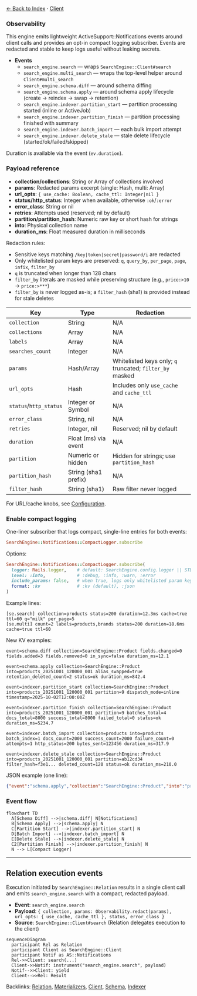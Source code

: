 [← Back to Index](./index.md) · [Client](./client.md)

### Observability

This engine emits lightweight ActiveSupport::Notifications events around client calls and provides an opt-in compact logging subscriber. Events are redacted and stable to keep logs useful without leaking secrets.

- **Events**
  - `search_engine.search` — wraps `SearchEngine::Client#search`
  - `search_engine.multi_search` — wraps the top-level helper around `Client#multi_search`
  - `search_engine.schema.diff` — around schema diffing
  - `search_engine.schema.apply` — around schema apply lifecycle (create → reindex → swap → retention)
  - `search_engine.indexer.partition_start` — partition processing started (inline or ActiveJob)
  - `search_engine.indexer.partition_finish` — partition processing finished with summary
  - `search_engine.indexer.batch_import` — each bulk import attempt
  - `search_engine.indexer.delete_stale` — stale delete lifecycle (started/ok/failed/skipped)

Duration is available via the event (`ev.duration`).

### Payload reference

- **collection/collections**: String or Array<String> of collections involved
- **params**: Redacted params excerpt (single: Hash, multi: Array<Hash>)
- **url_opts**: `{ use_cache: Boolean, cache_ttl: Integer|nil }`
- **status/http_status**: Integer when available, otherwise `:ok`/`:error`
- **error_class**: String or nil
- **retries**: Attempts used (reserved; nil by default)
- **partition/partition_hash**: Numeric raw key or short hash for strings
- **into**: Physical collection name
- **duration_ms**: Float measured duration in milliseconds

Redaction rules:
- Sensitive keys matching `/key|token|secret|password/i` are redacted
- Only whitelisted param keys are preserved: `q`, `query_by`, `per_page`, `page`, `infix`, `filter_by`
- `q` is truncated when longer than 128 chars
- `filter_by` literals are masked while preserving structure (e.g., `price:>10` → `price:>***`)
- `filter_by` is never logged as-is; a `filter_hash` (sha1) is provided instead for stale deletes

| Key            | Type                 | Redaction |
|----------------|----------------------|-----------|
| `collection`   | String               | N/A |
| `collections`  | Array<String>        | N/A |
| `labels`       | Array<String>        | N/A |
| `searches_count` | Integer            | N/A |
| `params`       | Hash/Array<Hash>     | Whitelisted keys only; `q` truncated; `filter_by` masked |
| `url_opts`     | Hash                 | Includes only `use_cache` and `cache_ttl` |
| `status`/`http_status` | Integer or Symbol | N/A |
| `error_class`  | String, nil          | N/A |
| `retries`      | Integer, nil         | Reserved; nil by default |
| `duration`     | Float (ms) via event | N/A |
| `partition`    | Numeric or hidden    | Hidden for strings; use `partition_hash` |
| `partition_hash` | String (sha1 prefix) | N/A |
| `filter_hash`  | String (sha1)        | Raw filter never logged |

For URL/cache knobs, see [Configuration](./configuration.md).

### Enable compact logging

One-liner subscriber that logs compact, single-line entries for both events:

```ruby
SearchEngine::Notifications::CompactLogger.subscribe
```

Options:

```ruby
SearchEngine::Notifications::CompactLogger.subscribe(
  logger: Rails.logger,    # default: SearchEngine.config.logger || STDOUT
  level: :info,            # :debug, :info, :warn, :error
  include_params: false,   # when true, logs only whitelisted param keys
  format: :kv              # :kv (default), :json
)
```

Example lines:

```
[se.search] collection=products status=200 duration=12.3ms cache=true ttl=60 q="milk" per_page=5
[se.multi] count=2 labels=products,brands status=200 duration=18.6ms cache=true ttl=60
```

New KV examples:

```
event=schema.diff collection=SearchEngine::Product fields.changed=0 fields.added=3 fields.removed=0 in_sync=false duration_ms=12.1

event=schema.apply collection=SearchEngine::Product into=products_20251001_120000_001 alias_swapped=true retention_deleted_count=2 status=ok duration_ms=842.4

event=indexer.partition_start collection=SearchEngine::Product into=products_20251001_120000_001 partition=9 dispatch_mode=inline timestamp=2025-10-02T12:00:00Z

event=indexer.partition_finish collection=SearchEngine::Product into=products_20251001_120000_001 partition=9 batches_total=4 docs_total=8000 success_total=8000 failed_total=0 status=ok duration_ms=5234.7

event=indexer.batch_import collection=products into=products batch_index=1 docs_count=2000 success_count=2000 failure_count=0 attempts=1 http_status=200 bytes_sent=123456 duration_ms=317.9

event=indexer.delete_stale collection=SearchEngine::Product into=products_20251001_120000_001 partition=ab12cd34 filter_hash=f3e1... deleted_count=120 status=ok duration_ms=210.0
```

JSON example (one line):

```json
{"event":"schema.apply","collection":"SearchEngine::Product","into":"products_20251001_120000_001","alias_swapped":true,"retention_deleted_count":2,"status":"ok","duration_ms":842.4}
```

### Event flow

```mermaid
flowchart TD
  A[Schema Diff] -->|schema.diff| N[Notifications]
  B[Schema Apply] -->|schema.apply| N
  C[Partition Start] -->|indexer.partition_start| N
  D[Batch Import] -->|indexer.batch_import| N
  E[Delete Stale] -->|indexer.delete_stale| N
  C2[Partition Finish] -->|indexer.partition_finish| N
  N --> L[Compact Logger]
```

---

## Relation execution events

Execution initiated by `SearchEngine::Relation` results in a single client call and emits `search_engine.search` with a compact, redacted payload.

- **Event**: `search_engine.search`
- **Payload**: `{ collection, params: Observability.redact(params), url_opts: { use_cache, cache_ttl }, status, error_class }`
- **Source**: `SearchEngine::Client#search` (Relation delegates execution to the client)

```mermaid
sequenceDiagram
  participant Rel as Relation
  participant Client as SearchEngine::Client
  participant Notif as AS::Notifications
  Rel->>Client: search(...)
  Client->>Notif: instrument("search_engine.search", payload)
  Notif-->>Client: yield
  Client-->>Rel: Result
```

Backlinks: [Relation](./relation.md), [Materializers](./materializers.md), [Client](./client.md), [Schema](./schema.md), [Indexer](./indexer.md)
